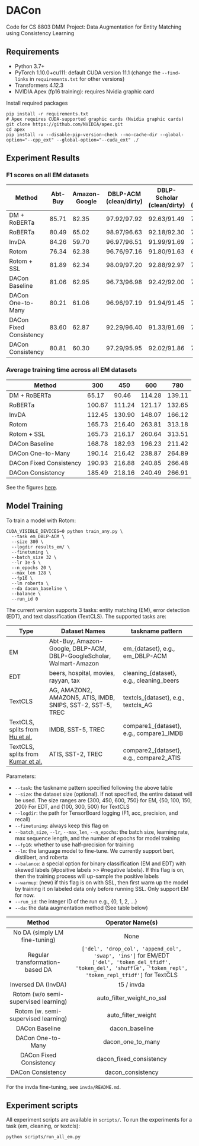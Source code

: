 # DACon
Code for CS 8803 DMM Project: Data Augmentation for Entity Matching using Consistency Learning

## Requirements

* Python 3.7+
* PyTorch 1.10.0+cu111: default CUDA version 11.1 (change the `--find-links` in `requirements.txt` for other versions)
* Transformers 4.12.3
* NVIDIA Apex (fp16 training): requires Nvidia graphic card

Install required packages
```
pip install -r requirements.txt
# Apex requires CUDA-supported graphic cards (Nvidia graphic cards)
git clone https://github.com/NVIDIA/apex.git
cd apex
pip install -v --disable-pip-version-check --no-cache-dir --global-option="--cpp_ext" --global-option="--cuda_ext" ./
```

## Experiment Results

### F1 scores on all EM datasets
| Method                  | Abt-Buy | Amazon-Google | DBLP-ACM (clean/dirty) | DBLP-Scholar (clean/dirty) | Walmart-Amazon (clean/dirty) |
|-------------------------|---------|---------------|------------------------|----------------------------|------------------------------|
| DM + RoBERTa            | 85.71   | 82.35         | 97.92/97.92            | 92.63/91.49                | 72.73/67.92                  |
| RoBERTa                 | 80.49   | 65.02         | 98.97/96.63            | 92.18/92.30                | 71.50/73.55                  |
| InvDA                   | 84.26   | 59.70         | 96.97/96.51            | 91.99/91.69                | 71.85/73.48                  |
| Rotom                   | 76.34   | 62.38         | 96.76/97.16            | 91.80/91.63                | 66.28/76.66                  |
| Rotom + SSL             | 81.89   | 62.34         | 98.09/97.20            | 92.88/92.97                | 72.19/71.55                  |
| DACon Baseline          | 81.06   | 62.95         | 96.73/96.98            | 92.42/92.00                | 73.71/71.91                  |
| DACon One-to-Many       | 80.21   | 61.06         | 96.96/97.19            | 91.94/91.45                | 76.88/75.14                  |
| DACon Fixed Consistency | 83.60   | 62.87         | 92.29/96.40            | 91.33/91.69                | 78.93/74.18                  |
| DACon Consistency       | 80.81   | 60.30         | 97.29/95.95            | 92.02/91.86                | 74.60/72.11                  |

### Average training time across all EM datasets
| Method                  | 300    | 450    | 600    | 780    |
|-------------------------|--------|--------|--------|--------|
| DM + RoBERTa            | 65.17  | 90.46  | 114.28 | 139.11 |
| RoBERTa                 | 100.67 | 111.24 | 121.17 | 132.65 |
| InvDA                   | 112.45 | 130.90 | 148.07 | 166.12 |
| Rotom                   | 165.73 | 216.40 | 263.81 | 313.18 |
| Rotom + SSL             | 165.73 | 216.17 | 260.64 | 313.51 |
| DACon Baseline          | 168.78 | 182.93 | 196.23 | 211.42 |
| DACon One-to-Many       | 190.14 | 216.42 | 238.87 | 264.89 |
| DACon Fixed Consistency | 190.93 | 216.88 | 240.85 | 266.48 |
| DACon Consistency       | 185.49 | 218.16 | 240.49 | 266.91 |

See the figures [here](exp_figures).

## Model Training

To train a model with Rotom:
```
CUDA_VISIBLE_DEVICES=0 python train_any.py \
  --task em_DBLP-ACM \
  --size 300 \
  --logdir results_em/ \
  --finetuning \
  --batch_size 32 \
  --lr 3e-5 \
  --n_epochs 20 \
  --max_len 128 \
  --fp16 \
  --lm roberta \
  --da dacon_baseline \
  --balance \
  --run_id 0
```

The current version supports 3 tasks: entity matching (EM), error detection (EDT), and text classification (TextCLS). The supported tasks are:

| Type    | Dataset Names                                                        | taskname pattern                         |
|---------|----------------------------------------------------------------------|------------------------------------------|
| EM      | Abt-Buy, Amazon-Google, DBLP-ACM, DBLP-GoogleScholar, Walmart-Amazon | em_{dataset}, e.g., em_DBLP-ACM          |
| EDT     | beers, hospital, movies, rayyan, tax                                 | cleaning_{dataset}, e.g., cleaning_beers |
| TextCLS | AG, AMAZON2, AMAZON5, ATIS, IMDB, SNIPS, SST-2, SST-5, TREC          | textcls_{dataset}, e.g., textcls_AG      |
| TextCLS, splits from [Hu et al.](https://arxiv.org/pdf/1910.12795.pdf) | IMDB, SST-5, TREC | compare1_{dataset}, e.g., compare1_IMDB |
| TextCLS, splits from [Kumar et al.](https://arxiv.org/pdf/2003.02245.pdf) | ATIS, SST-2, TREC | compare2_{dataset}, e.g., compare2_ATIS |

Parameters:
* ``--task``: the taskname pattern specified following the above table
* ``--size``: the dataset size (optional). If not specified, the entire dataset will be used. The size ranges are {300, 450, 600, 750} for EM, {50, 100, 150, 200} For EDT, and {100, 300, 500} for TextCLS
* ``--logdir``: the path for TensorBoard logging (F1, acc, precision, and recall)
* ``--finetuning``: always keep this flag on
* ``--batch_size``, ``--lr``, ``--max_len``, ``--n_epochs``: the batch size, learning rate, max sequence length, and the number of epochs for model training
* ``--fp16``: whether to use half-precision for training
* ``--lm``: the language model to fine-tune. We currently support bert, distilbert, and roberta
* ``--balance``: a special option for binary classification (EM and EDT) with skewed labels (#positive labels >> #negative labels). If this flag is on, then the training process will up-sample the positive labels
* ``--warmup``: (new) if this flag is on with SSL, then first warm up the model by training it on labeled data only before running SSL. Only support EM for now.
* ``--run_id``: the integer ID of the run e.g., {0, 1, 2, ...}
* ``--da``: the data augmentation method (See table below)

|                      Method                       |                                                                              Operator Name(s)                                                                             |
|:-------------------------------------------------:|:-------------------------------------------------------------------------------------------------------------------------------------------------------------------------:|
|           No DA (simply LM fine-tuning)           |                                                                                    None                                                                                   |
|          Regular transformation-based DA          | ``['del', 'drop_col', 'append_col', 'swap', 'ins']`` for EM/EDT <br> ``['del', 'token_del_tfidf', 'token_del', 'shuffle', 'token_repl', 'token_repl_tfidf']`` for TextCLS |
|                Inversed DA (InvDA)                |                                                                                 t5 / invda                                                                                |
|       Rotom (w/o semi-supervised learning)        |                                                                         auto_filter_weight_no_ssl                                                                         |
|        Rotom (w. semi-supervised learning)        |                                                                             auto_filter_weight                                                                            |
|                  DACon Baseline                   |                                                                             dacon_baseline                                                                                |
|                 DACon One-to-Many                 |                                                                             dacon_one_to_many                                                                             |
|              DACon Fixed Consistency              |                                                               dacon_fixed_consistency                                                                       |
|                 DACon Consistency                 |                                                               dacon_consistency                                                                             |

For the invda fine-tuning, see ``invda/README.md``.


## Experiment scripts

All experiment scripts are available in ``scripts/``. To run the experiments for a task (em, cleaning, or textcls):
```
python scripts/run_all_em.py
```

